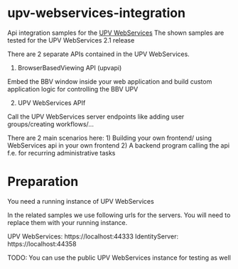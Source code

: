 # upv-webservices-integration
Api integration samples for the [UPV WebServices](https://www.caxperts.com/help/UniversalPlantViewer/UPV%20WebServices%20Overview)
The shown samples are tested for the UPV WebServices 2.1 release

There are 2 separate APIs contained in the UPV WebServices.

1) BrowserBasedViewing API (upvapi)

Embed the BBV window inside your web application and build custom application logic for controlling the BBV UPV

2) UPV WebServices APIf

Call the UPV WebServices server endpoints like adding user groups/creating workflows/...

There are 2 main scenarios here:
    1) Building your own frontend/ using WebServices api in your own frontend
    2) A backend program calling the api f.e. for recurring administrative tasks


# Preparation

You need a running instance of UPV WebServices

In the related samples we use following urls for the servers. You will need to replace them with your running instance.

UPV WebServices: https://localhost:44333
IdentityServer: https://localhost:44358


TODO: You can use the public UPV WebServices instance for testing as well
